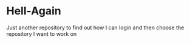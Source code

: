 # Hell-Again
Just another repository to find out how I can login and then choose the repository I want to work on
